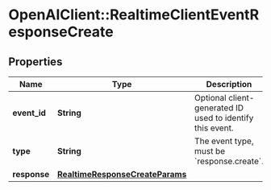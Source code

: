 # OpenAIClient::RealtimeClientEventResponseCreate

## Properties
Name | Type | Description | Notes
------------ | ------------- | ------------- | -------------
**event_id** | **String** | Optional client-generated ID used to identify this event. | [optional] 
**type** | **String** | The event type, must be &#x60;response.create&#x60;. | 
**response** | [**RealtimeResponseCreateParams**](RealtimeResponseCreateParams.md) |  | [optional] 

